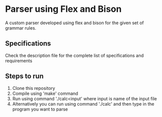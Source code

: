 # Parser using Flex and Bison
A custom parser developed using flex and bison for the given set of grammar rules.

## Specifications
Check the description file for the complete list of specifications and requirements


## Steps to run
1. Clone this repository
2. Compile using 'make' command
3. Run using command './calc<input' 
   where input is name of the input file 
4. Alternatively you can run using command './calc' and then type in the program you want to parse 